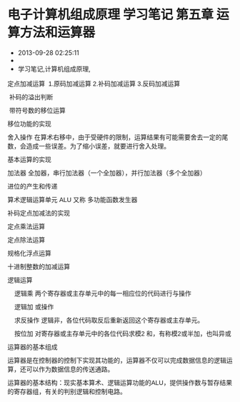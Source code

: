 # 电子计算机组成原理 学习笔记 第五章 运算方法和运算器
- 2013-09-28 02:25:11
- 
- 学习笔记,计算机组成原理,

<p style="margin: 0px 0px 0.714285em; padding: 0px; border: 0px; line-height: 1.428571em; font-family: Helvetica, Arial, 'Droid Sans', sans-serif; font-size: 14px;"><span style="line-height: 1.428571em;">定点加减运算 &nbsp;1.原码加减运算 2.补码加减运算 3.反码加减运算</span></p><p style="margin: 0px 0px 0.714285em; padding: 0px; border: 0px; line-height: 1.428571em; font-family: Helvetica, Arial, 'Droid Sans', sans-serif; font-size: 14px;">&nbsp;补码的溢出判断</p><p style="margin: 0px 0px 0.714285em; padding: 0px; border: 0px; line-height: 1.428571em; font-family: Helvetica, Arial, 'Droid Sans', sans-serif; font-size: 14px;">&nbsp;带符号数的移位运算&nbsp;</p><p style="margin: 0px 0px 0.714285em; padding: 0px; border: 0px; line-height: 1.428571em; font-family: Helvetica, Arial, 'Droid Sans', sans-serif; font-size: 14px;">移位功能的实现</p><p style="margin: 0px 0px 0.714285em; padding: 0px; border: 0px; line-height: 1.428571em; font-family: Helvetica, Arial, 'Droid Sans', sans-serif; font-size: 14px;">舍入操作 在算术右移中，由于受硬件的限制，运算结果有可能需要舍去一定的尾数，会造成一些误差。为了缩小误差，就要进行舍入处理。</p><p style="margin: 0px 0px 0.714285em; padding: 0px; border: 0px; line-height: 1.428571em; font-family: Helvetica, Arial, 'Droid Sans', sans-serif; font-size: 14px;">基本运算的实现</p><p style="margin: 0px 0px 0.714285em; padding: 0px; border: 0px; line-height: 1.428571em; font-family: Helvetica, Arial, 'Droid Sans', sans-serif; font-size: 14px;">加法器 全加器，串行加法器（一个全加器），并行加法器（多个全加器）</p><p style="margin: 0px 0px 0.714285em; padding: 0px; border: 0px; line-height: 1.428571em; font-family: Helvetica, Arial, 'Droid Sans', sans-serif; font-size: 14px;">进位的产生和传递</p><p style="margin: 0px 0px 0.714285em; padding: 0px; border: 0px; line-height: 1.428571em; font-family: Helvetica, Arial, 'Droid Sans', sans-serif; font-size: 14px;">算术逻辑运算单元 ALU 又称 多功能函数发生器</p><p style="margin: 0px 0px 0.714285em; padding: 0px; border: 0px; line-height: 1.428571em; font-family: Helvetica, Arial, 'Droid Sans', sans-serif; font-size: 14px;">补码定点加减法的实现</p><p style="margin: 0px 0px 0.714285em; padding: 0px; border: 0px; line-height: 1.428571em; font-family: Helvetica, Arial, 'Droid Sans', sans-serif; font-size: 14px;">定点乘法运算</p><p style="margin: 0px 0px 0.714285em; padding: 0px; border: 0px; line-height: 1.428571em; font-family: Helvetica, Arial, 'Droid Sans', sans-serif; font-size: 14px;">定点除法运算</p><p style="margin: 0px 0px 0.714285em; padding: 0px; border: 0px; line-height: 1.428571em; font-family: Helvetica, Arial, 'Droid Sans', sans-serif; font-size: 14px;">规格化浮点运算</p><p style="margin: 0px 0px 0.714285em; padding: 0px; border: 0px; line-height: 1.428571em; font-family: Helvetica, Arial, 'Droid Sans', sans-serif; font-size: 14px;">十进制整数的加减运算</p><p style="margin: 0px 0px 0.714285em; padding: 0px; border: 0px; line-height: 1.428571em; font-family: Helvetica, Arial, 'Droid Sans', sans-serif; font-size: 14px;">逻辑运算&nbsp;</p><p style="margin: 0px 0px 0.714285em; padding: 0px; border: 0px; line-height: 1.428571em; font-family: Helvetica, Arial, 'Droid Sans', sans-serif; font-size: 14px;">&nbsp; &nbsp; 逻辑乘 两个寄存器或主存单元中的每一相应位的代码进行与操作</p><p style="margin: 0px 0px 0.714285em; padding: 0px; border: 0px; line-height: 1.428571em; font-family: Helvetica, Arial, 'Droid Sans', sans-serif; font-size: 14px;">&nbsp; &nbsp; 逻辑加 或操作</p><p style="margin: 0px 0px 0.714285em; padding: 0px; border: 0px; line-height: 1.428571em; font-family: Helvetica, Arial, 'Droid Sans', sans-serif; font-size: 14px;">&nbsp; &nbsp; 求反操作 逻辑非，各位代码取反后重新返回这个寄存器或主存单元。</p><p style="margin: 0px 0px 0.714285em; padding: 0px; border: 0px; line-height: 1.428571em; font-family: Helvetica, Arial, 'Droid Sans', sans-serif; font-size: 14px;">&nbsp; &nbsp; 按位加 对寄存器或主存单元中的各位代码求模2 和，有称模2或半加，也叫异或</p><p style="margin: 0px 0px 0.714285em; padding: 0px; border: 0px; line-height: 1.428571em; font-family: Helvetica, Arial, 'Droid Sans', sans-serif; font-size: 14px;">运算器的基本组成</p><p style="margin: 0px 0px 0.714285em; padding: 0px; border: 0px; line-height: 1.428571em; font-family: Helvetica, Arial, 'Droid Sans', sans-serif; font-size: 14px;">运算器是在控制器的控制下实现其功能的，运算器不仅可以完成数据信息的逻辑运算，还可以作为数据信息的传送通路。</p><p style="margin: 0px 0px 0.714285em; padding: 0px; border: 0px; line-height: 1.428571em; font-family: Helvetica, Arial, 'Droid Sans', sans-serif; font-size: 14px;">运算器的基本结构：现实基本算术、逻辑运算功能的ALU，提供操作数与暂存结果的寄存器组，有关的判别逻辑和控制电路。</p>